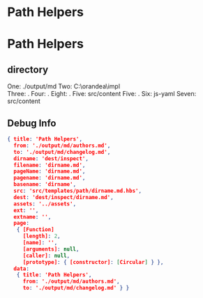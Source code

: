 # Path Helpers


# Path Helpers


## directory
One: ./output/md
Two: C:\\orandea\\impl\
Three: .
Four: .
Eight: .
Five: src/content
Five: .
Six: js-yaml
Seven: src/content


## Debug Info

``` json
{ title: 'Path Helpers',
  from: './output/md/authors.md',
  to: './output/md/changelog.md',
  dirname: 'dest/inspect',
  filename: 'dirname.md',
  pageName: 'dirname.md',
  pagename: 'dirname.md',
  basename: 'dirname',
  src: 'src/templates/path/dirname.md.hbs',
  dest: 'dest/inspect/dirname.md',
  assets: '../assets',
  ext: '',
  extname: '',
  page: 
   { [Function]
     [length]: 2,
     [name]: '',
     [arguments]: null,
     [caller]: null,
     [prototype]: { [constructor]: [Circular] } },
  data: 
   { title: 'Path Helpers',
     from: './output/md/authors.md',
     to: './output/md/changelog.md' } }
```

